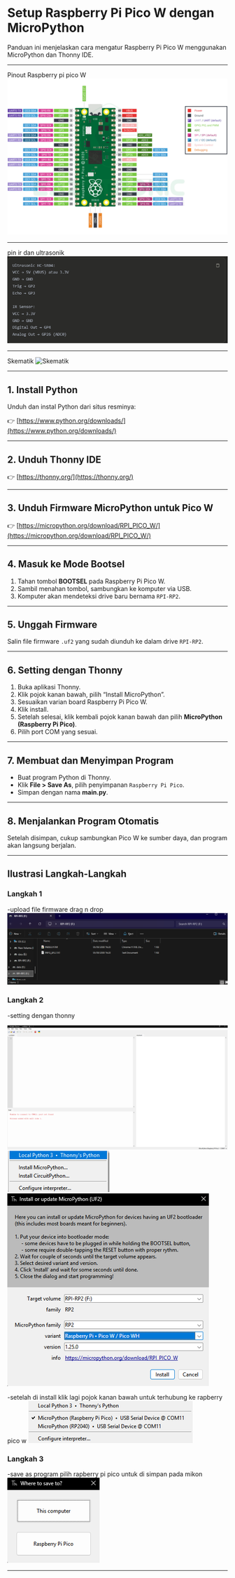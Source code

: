 # Setup Raspberry Pi Pico W dengan MicroPython

Panduan ini menjelaskan cara mengatur Raspberry Pi Pico W menggunakan MicroPython dan Thonny IDE.

---
Pinout Raspberry pi pico W
![PinOut](/aset/pico-pinout.png)

---
pin ir dan ultrasonik 
![pins](/aset/pin.png)

---
Skematik
![Skematik]()

---

## 1. Install Python

Unduh dan instal Python dari situs resminya:

👉 [https://www.python.org/downloads/](https://www.python.org/downloads/)

---

## 2. Unduh Thonny IDE

👉 [https://thonny.org/](https://thonny.org/)

---

## 3. Unduh Firmware MicroPython untuk Pico W

👉 [https://micropython.org/download/RPI_PICO_W/](https://micropython.org/download/RPI_PICO_W/)

---

## 4. Masuk ke Mode Bootsel

1. Tahan tombol **BOOTSEL** pada Raspberry Pi Pico W.
2. Sambil menahan tombol, sambungkan ke komputer via USB.
3. Komputer akan mendeteksi drive baru bernama `RPI-RP2`.

---

## 5. Unggah Firmware

Salin file firmware `.uf2` yang sudah diunduh ke dalam drive `RPI-RP2`.

---

## 6. Setting dengan Thonny

1. Buka aplikasi Thonny.
2. Klik pojok kanan bawah, pilih “Install MicroPython”.
3. Sesuaikan varian board Raspberry Pi Pico W.
4. Klik install.
5. Setelah selesai, klik kembali pojok kanan bawah dan pilih **MicroPython (Raspberry Pi Pico)**.
6. Pilih port COM yang sesuai.

---

## 7. Membuat dan Menyimpan Program

- Buat program Python di Thonny.
- Klik **File > Save As**, pilih penyimpanan `Raspberry Pi Pico`.
- Simpan dengan nama **main.py**.

---

## 8. Menjalankan Program Otomatis

Setelah disimpan, cukup sambungkan Pico W ke sumber daya, dan program akan langsung berjalan.

---

## Ilustrasi Langkah-Langkah

### Langkah 1
-upload file firmware drag n drop
![Langkah 1](/aset/1.png)


### Langkah 2
-setting dengan thonny

![Langkah 2](/aset/2.png)
![Langkah 2](/aset/3.png)
![Langkah 2](/aset/4.png)


-setelah di install klik lagi pojok kanan bawah untuk terhubung ke rapberry pico w
![Langkah 2](/aset/5.png)


### Langkah 3
-save as program pilih rapberry pi pico untuk di simpan pada mikon
![Langkah 3](/aset/6.png)


----
